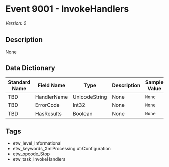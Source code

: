 # Event 9001 - InvokeHandlers
###### Version: 0

## Description
None

## Data Dictionary
|Standard Name|Field Name|Type|Description|Sample Value|
|---|---|---|---|---|
|TBD|HandlerName|UnicodeString|None|`None`|
|TBD|ErrorCode|Int32|None|`None`|
|TBD|HasResults|Boolean|None|`None`|

## Tags
* etw_level_Informational
* etw_keywords_XmlProcessing ut:Configuration
* etw_opcode_Stop
* etw_task_InvokeHandlers